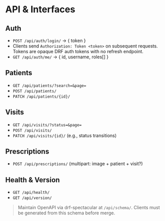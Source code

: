 # API & Interfaces
## Auth
- `POST /api/auth/login/` → { token }
- Clients send `Authorization: Token <token>` on subsequent requests. Tokens are opaque DRF auth tokens with no refresh endpoint.
- `GET /api/auth/me/` → { id, username, roles[] }

## Patients
- `GET /api/patients/?search=&page=`
- `POST /api/patients/`
- `PATCH /api/patients/{id}/`

## Visits
- `GET /api/visits/?status=&page=`
- `POST /api/visits/`
- `PATCH /api/visits/{id}/` (e.g., status transitions)

## Prescriptions
- `POST /api/prescriptions/` (multipart: image + patient + visit?)

## Health & Version
- `GET /api/health/`
- `GET /api/version/`

> Maintain OpenAPI via drf-spectacular at `/api/schema/`. Clients must be generated from this schema before merge.
